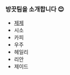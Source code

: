### 방끗팀을 소개합니다 😊

- [제제](https://github.com/JINU-CHANG/git-practice/blob/feat/zeze-page/members/zeze.md)
- 시소
- 카피
- 우주
- 헤일리
- 리안
- 제이드
